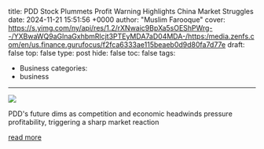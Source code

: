 title: PDD Stock Plummets Profit Warning Highlights China Market Struggles
date: 2024-11-21 15:51:56 +0000
author: "Muslim Farooque"
cover: https://s.yimg.com/ny/api/res/1.2/rXNwaic9BpXa5sOEShPWrg--/YXBwaWQ9aGlnaGxhbmRlcjt3PTEyMDA7aD04MDA-/https:/media.zenfs.com/en/us.finance.gurufocus/f2fca6333ae115beaeb0d9d80fa7d77e
draft: false
top: false
type: post
hide: false
toc: false
tags:
  - Business
categories:
  - business
---

![](https://s.yimg.com/ny/api/res/1.2/rXNwaic9BpXa5sOEShPWrg--/YXBwaWQ9aGlnaGxhbmRlcjt3PTEyMDA7aD04MDA-/https:/media.zenfs.com/en/us.finance.gurufocus/f2fca6333ae115beaeb0d9d80fa7d77e)

PDD's future dims as competition and economic headwinds pressure profitability, triggering a sharp market reaction

[read more](https://finance.yahoo.com/news/pdd-stock-plummets-profit-warning-155156197.html)
